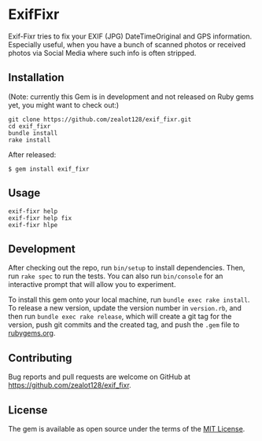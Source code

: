 # ExifFixr

Exif-Fixr tries to fix your EXIF (JPG) DateTimeOriginal and GPS information. Especially useful, when you have a bunch of scanned photos or received photos via Social Media where such info is often stripped.

## Installation

(Note: currently this Gem is in development and not released on Ruby gems yet, you might want to check out:)

    git clone https://github.com/zealot128/exif_fixr.git
    cd exif_fixr
    bundle install
    rake install

After released:


    $ gem install exif_fixr

## Usage

```
exif-fixr help
exif-fixr help fix
exif-fixr hlpe
```

## Development

After checking out the repo, run `bin/setup` to install dependencies. Then, run `rake spec` to run the tests. You can also run `bin/console` for an interactive prompt that will allow you to experiment.

To install this gem onto your local machine, run `bundle exec rake install`. To release a new version, update the version number in `version.rb`, and then run `bundle exec rake release`, which will create a git tag for the version, push git commits and the created tag, and push the `.gem` file to [rubygems.org](https://rubygems.org).

## Contributing

Bug reports and pull requests are welcome on GitHub at https://github.com/zealot128/exif_fixr.

## License

The gem is available as open source under the terms of the [MIT License](https://opensource.org/licenses/MIT).

